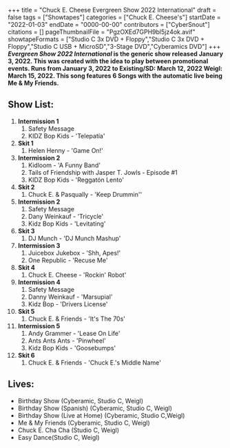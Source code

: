 +++
title = "Chuck E. Cheese Evergreen Show 2022 International"
draft = false
tags = ["Showtapes"]
categories = ["Chuck E. Cheese's"]
startDate = "2022-01-03"
endDate = "0000-00-00"
contributors = ["CyberSnout"]
citations = []
pageThumbnailFile = "PgzOXEd7GPH9bl5jz4ok.avif"
showtapeFormats = ["Studio C 3x DVD + Floppy","Studio C 3x DVD + Floppy","Studio C USB + MicroSD","3-Stage DVD","Cyberamics DVD"]
+++
***Evergreen Show 2022 International* is the generic show released January 3, 2022.
This was created with the idea to play between promotional events. Runs from January 3, 2022 to Existing/SD: March 12, 2022 Weigl: March 15, 2022. This song features 6 Songs with the automatic live being Me & My Friends.**

## Show List:

1.  **Intermission 1**
    1.  Safety Message
    2.  KIDZ Bop Kids - 'Telepatía'
2.  **Skit 1**
    1.  Helen Henny - 'Game On!'
3.  **Intermission 2**
    1.  Kidloom - 'A Funny Band'
    2.  Tails of Friendship with Jasper T. Jowls - Episode #1
    3.  KIDZ Bop Kids - 'Reggatón Lento'
4.  **Skit 2**
    1.  Chuck E. & Pasqually - 'Keep Drummin''
5.  **Intermission 2**
    1.  Safety Message
    2.  Dany Weinkauf - 'Tricycle'
    3.  Kidz Bop Kids - 'Levitating'
6.  **Skit 3**
    1.  DJ Munch - 'DJ Munch Mashup'
7.  **Intermission 3**
    1.  Juicebox Jukebox - 'Shh, Apes!'
    2.  One Republic - 'Recuse Me'
8.  **Skit 4**
    1.  Chuck E. Cheese - 'Rockin' Robot'
9.  **Intermission 4**
    1.  Safety Message
    2.  Danny Weinkauf - 'Marsupial'
    3.  Kidz Bop - 'Drivers License'
10. **Skit 5**
    1.  Chuck E. & Friends - 'It's The 70s'
11. **Intermission 5**
    1.  Andy Grammer - 'Lease On Life'
    2.  Ants Ants Ants - 'Pinwheel'
    3.  Kidz Bop Kids - 'Goosebumps'
12. **Skit 6**
    1.  Chuck E. & Friends - 'Chuck E.'s Middle Name'

## Lives:

- Birthday Show (Cyberamic, Studio C, Weigl)
- Birthday Show (Spanish) (Cyberamic, Studio C, Weigl)
- Birthday Show (Live at Home) (Cyberamic, Studio C,Weigl)
- Me & My Friends (Cyberamic, Studio C, Weigl)
- Chuck E. Cha Cha (Studio C, Weigl)
- Easy Dance(Studio C, Weigl)

